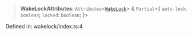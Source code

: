 > **WakeLockAttributes**: `Attributes`\<[`WakeLock`](/PUBLIC_PATH/classes/WakeLock.md)\> & `Partial`\<\{ `auto-lock`: `boolean`; `locked`: `boolean`; \}\>

Defined in: wakelock/index.ts:4

